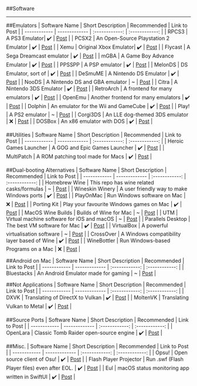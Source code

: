 ##Software
___

##Emulators
| Software Name | Short Description | Recommended | Link to Post |
| ------------ | ------------- | :------------: | :------------: | 
| RPCS3 | A PS3 Emulator| ✔️ | [Post](software/RPCS3.md) |
| PCSX2 | An Open-Source Playstation 2 Emulator | ✔️ | [Post](software/PCSX2.md) |
| Xemu | Original Xbox Emulator| ✔️ | [Post](software/XEMU.md) |
| Flycast | A Sega Dreamcast emulator | ✔️ | [Post](software/FLYCAST.md) |
| mGBA | A Game Boy Advance Emulator | ✔️ | [Post](software/MGBA.md) |
| PPSSPP | A PSP emulator | ✔️ | [Post](software/PPSSPP.md) |
| MelonDS | DS Emulator, sort of | ✔️ | [Post](software/MELONDS.md) |
| DeSmuME | A Nintendo DS Emulator | ✔️ | [Post](software/DESMUME.md) |
| NooDS | A Nintendo DS and GBA emulator | ~ | [Post](software/NOODS.md) |
| Citra | A Nintendo 3DS Emulator | ✔️ | [Post](software/CITRA.md) |
| RetroArch | A frontend for many emulators | ✔️ | [Post](software/RETRO.md) |
| OpenEmu | Another frontend for many emulators | ✔️ | [Post](software/OPEN.md) |
| Dolphin | An emulator for the Wii and GameCube | ✔️ | [Post](software/DOLPHIN.md) |
| Play! | A PS2 emulator | ~ | [Post](software/PLAY.md) |
| Corgi3DS | An LLE dog-themed 3DS emulator | ❌ | [Post](software/CORGI.md) |
| DOSBox | An x86 emulator with DOS | ✔️ | [Post](software/DOSBOX.md) |


##Utilities
| Software Name | Short Description | Recommended | Link to Post |
| ------------ | ------------- | :------------: | :------------: | 
| Heroic Games Launcher | A GOG and Epic Games Launcher | ✔️ | [Post](software/HEROIC.md) |
| MultiPatch | A ROM patching tool made for Macs | ✔️ | [Post](software/MULTI.md) |

##Dual-booting Alternatives
| Software Name | Short Description | Recommended | Link to Post |
| ------------ | ------------- | :------------: | :------------: | 
| Homebrew Wine | This repo has wine related casks/formulas | ~ | [Post](software/HOMEWINE.md) |
| Wineskin Winery | A user friendly way to make Windows ports | ✔️ | [Post](software/WINESKIN.md) |
| PlayOnMac | Run Windows software on Mac | ❌ | [Post](software/PLAYONMAC.md) |
| Porting Kit | Play your favourite Windows games on Mac | ✔️ | [Post](software/PORTINGKIT.md) |
| MacOS Wine Builds | Builds of Wine for Mac | ~ | [Post](software/MACWINE.md) |
| UTM | Virtual machine software for iOS and macOS | ~ | [Post](software/UTM.md) |
| Parallels Desktop | The best VM software for Mac | ✔️ | [Post](software/PARALLEL.md) |
| VirtualBox | A powerful virtualisation software | ~ | [Post](software/VIRTUAL.md) |
| CrossOver | A Windows compatibility layer based of Wine | ✔️ | [Post](software/CROSSOVER.md) |
| WineBottler | Run Windows-based Programs on a Mac | ❌ | [Post](software/WINEBOTTLE.md) |

##Android on Mac
| Software Name | Short Description | Recommended | Link to Post |
| ------------ | ------------- | :------------: | :------------: | 
| Bluestacks | An Android Emulator made for gaming | ~ | [Post](software/BLUESTACKS.md) |

##Not Applications
| Software Name | Short Description | Recommended | Link to Post |
| ------------ | ------------- | :------------: | :------------: |
| DXVK | Translating of DirectX to Vulkan | ✔️ | [Post](software/DXVK.md) |
| MoltenVK | Translating Vulkan to Metal | ✔️ | [Post](software/MOLTENVK.md) |

##Source Ports
| Software Name | Short Description | Recommended | Link to Post |
| ------------ | ------------- | :------------: | :------------: |
| OpenLara | Classic Tomb Raider open-source engine | ✔️ | [Post](software/TOMB.md) |

##Misc.
| Software Name | Short Description | Recommended | Link to Post |
| ------------ | ------------- | :------------: | :------------: |
| Opsu! | Open source client of Osu! | ✔️ | [Post](software/OPSU.md) |
| Flash Player Projector | Run .swf (Flash Player files) even after EOL. | ✔️ | [Post](software/FLASH.md) |
| Eul | macOS status monitoring app written in SwiftUI | ✔️ | [Post](software/EUL.md) |